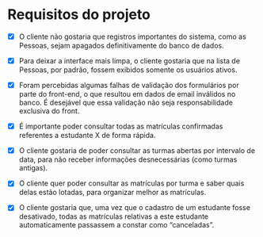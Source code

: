 # Requisitos do projeto

- [x] O cliente não gostaria que registros importantes do sistema, como as Pessoas, sejam apagados definitivamente do banco de dados.

- [x] Para deixar a interface mais limpa, o cliente gostaria que na lista de Pessoas, por padrão, fossem exibidos somente os usuários ativos.

- [x] Foram percebidas algumas falhas de validação dos formulários por parte do front-end, o que resultou em dados de email inválidos no banco. É desejável que essa validação não seja responsabilidade exclusiva do front.

- [x] É importante poder consultar todas as matrículas confirmadas referentes a estudante X de forma rápida.

- [x] O cliente gostaria de poder consultar as turmas abertas por intervalo de data, para não receber informações desnecessárias (como turmas antigas).

- [x] O cliente quer poder consultar as matrículas por turma e saber quais delas estão lotadas, para organizar melhor as matrículas.

- [x] O cliente gostaria que, uma vez que o cadastro de um estudante fosse desativado, todas as matrículas relativas a este estudante automaticamente passassem a constar como “canceladas”.
